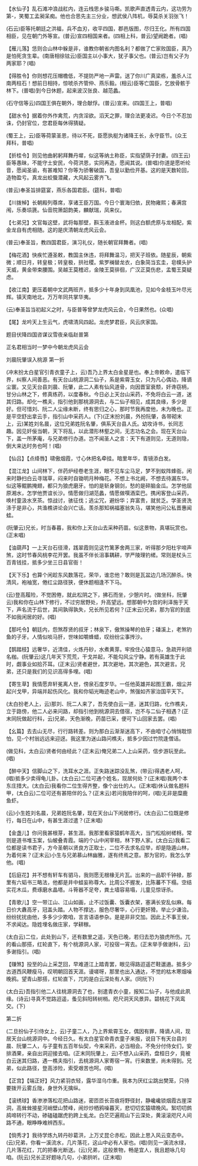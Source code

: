 <!-- { "loadSidebar": true } -->
【水仙子】乱石滩冲浪战舡内，连云栈思乡骏马嘶。凯歌声直透青云内，这功劳为第-，笑蜀工孟昶呆痴。他也合思先主三分业，想武侯八阵机，辱莫杀关羽张飞！

(石云)臣等托朝廷之洪福，兵不血刃，收平四国，郡邑版图，尽归王化。所有四国相臣，见在朝门外等宣。(普云)宣四相国来者。(四相上科，普云)望阙跪者。(唱)

【雁儿落】恁则合山林中躲是非，谁教你朝省内图名利？都做了亡家败国臣，真乃是怕死贪生辈。(南唐相徐铉云)臣国主以小事大，犹子事父也。(普云)岂有父子为两家耶？(唱)

【得胜令】你则想花压帽檐低，不提防严地一声雷。送了你川广真梁栋，羞杀人江南两柱石！想前日相持，惊唬杀齐管仲、燕乐毅。(相云)臣等亡国臣，乞放骨骸于林下。(普唱)到今日休题，起来波汉张良、越范蠡。

(石守信等云)四国王俱在朝外，理合献俘。(普云)宣来。(四国王上，普唱)

【甜水令】据着你外作禽荒，内贪淫欲。滔天之罪，理合法更凌迟。今日个不忍加诛，仍封官位，您君臣每休得猜疑。

(蜀王上，云)臣等荷蒙圣恩，待以不死，臣愿执梃为诸降王长，永守臣节。(众王拜科，普唱)

【折桂令】则见他曲躬躬拜舞丹墀，似这等纳土称臣，实指望荫子封妻。(四王云)臣等愚昧，不能守土安民，今荷洪恩，实同再造，愿闻其说。(普唱)你道是愿听纶音，愿闻圣谕，有甚难知？你等为骄奢破国，吾皇以勤俭开基。这的是天数轮回，造物盈亏。真龙出蛟蜃潜藏，大风起云雾齐飞。

(普云)奉圣旨排筵宴，燕乐各国君臣。(筵科，普唱)

【川拨棹】长朝殿列尊席，享诸王臣万国。今日个寰海归依，民物雍熙；春满宫闱，乐奏埙篪。仙音院箫韶韵美，麟献瑞，凤来仪。

【七弟兄】文官每这壁，武将每那壁，斟玉液进金杯。则这白额虎原与龙相配，紫金龙自有虎相随。这的是庆清朝龙虎风云会。

(普云)奉圣旨，教四国君臣，演习礼仪，随长朝官拜舞者。(唱)

【梅花酒】快疾忙遵圣敕，教国主休违，将拜舞温习，把天子班依。随星辰，朝紫微；顺日月，转皇极；转皇极，拱社稷。紫罗襕替龙衣，白象简当玄圭，皂幞头护天威，黄金带束腰围。吴越王莫稽迟，金陵王莫徘徊，广汉正莫伤悲，孟蜀王莫疑虑。

【收江南】更压着朝中文武两班齐，抵多少十年身到凤凰池，见如今金枝玉叶尽光辉。镇天南地北，万万年同共掌华夷。

(云)奉圣旨当初起义之时，与臣普等曾梦龙虎风云会，今日果然也。(众唱)

【尾】龙吟天上生云气，虎啸清风四起。龙虎梦君臣，风云庆家国。

题目伏降四国咨谋议雪夜亲临赵普第

正名君相当时一梦中今朝龙虎风云会
　

刘晨阮肇误入桃源
第一折

(冲末扮太白星官引青衣童子上，云)吾乃上界太白金星是也。奉上帝敕命，遣临下界，纠察人间善恶。有天台山桃源洞二仙子，系是紫霄玉女，只为凡心偶动，降谪尘寰。又见天台县刘晨、阮肇，此二人素有仙风道骨，向因晋室衰颓，奸谗窃柄，甘分山林之下，修真练药，以度春秋。今日必上天台山采药，不免将白云一道，迷其归路。却化一樵夫，指引他到那桃源洞去，与二仙子相见，成其良缘，多少是好。但可惜刘、阮二人尘缘未断，终有思归之心，那时节我再度他，未为晚也。正是平空舒出拿云手，指引山中采药人。(下)(正末扮刘晨，外扮阮肇，各带砌末上，云)某姓刘名晨，这位兄弟姓阮名肇，俱系天台县人氏。幼攻诗书，长同志趣。因见奸佞当朝，天下将乱，以此潜形林壑之间，无志功名之会。现在天台山下，盖一所茅庵，与兄弟修行办道。岂不闻圣人之言：天下有道则见，无道则隐，倒大来达时务也呵！(唱)

【仙吕】【点绛唇】啸傲烟霞，寸心休把名牵挂。暗里年华，青镜添白发。

【混江龙】山间林下，伴药炉经卷老生涯，眼不见车尘马足，梦不到蚁阵蜂衙。闲来时静扫白云寻瑞草，闷来时自锄明月种梅花。不想上书北阙，不想去待漏东华。似这等鲲鹏掩翅，都只为狼虎磨牙。怕的是斩身钢剑，愁的是碎脑金瓜。怎学他屈原湘水，怎学他贾谊长沙。情愿做归湖范蠡，情愿做噀酒栾巴。携闲客登山采药，唤村童汲水烹茶。惊战讨，骇征伐；逃尘冗，避纷华；弃富贵，就贫乏。学圣贤洗涤于是非心，共渔樵讲论会兴亡话。羡杀那知祸福塞翁失马，堪笑他问公私晋惠闻蛙。

(阮肇云)兄长，时当春暮，我和你上天台山去采种药苗。似这景物，真堪玩赏也。(正末唱)

【油葫芦】一上天台石径滑，践翠霞则见这竹篱茅舍两三家，听得那夕阳杜宇啼声煞，这时节春风桃李花开罢。我虽不伴长沮事耦耕，学严陵理钓槎。常则是杖头三百青钱挂，抵多少坐三日县官衙！

【天下乐】也算个闲趁东风数落花，荣华，谁恋他？敢则是瓦盆边几场沉醉杀。快清风，袍袖宽，倦红尘路径狭，便休题相逢不下马。

(云)登高履险，不觉困倦，就此松阴之下，拂石而坐，少憩片时。(做坐科，阮肇云)我和你在山林下修行，不过穷居野处，升高望远。想那朝中为宫的利泽施于天下，声名流于后世，其间孰得孰失，兄长所见若何？(正末云)兄弟，那为官的到底不如我闲居的好。(唱)

【那吒令】朝廷内，怨煞荐贤的叔牙；林泉下，傲煞操琴的伯牙；磻溪上，老煞钓鱼的子牙。人情似啖马肝，世味如嚼蜂蜡，叹纷纷尘事抟沙。

【鹊踏枝】远奢华，近清佳，火炼丹砂，水煮黄芽。牢拴住心猿意马，急疏开利锁名枷。(阮肇云)这几年天下荒荒，干戈并起，不能勾风尘宁静。若有英雄生于此时，觑事业如拾芥耳。(正末云)贤者避世，其次避地，其次避色，其次避言。兄弟，还只是我们的见识高得多哩。(唱)

【寄生草】我情愿弃轩冕离人世，傍泉石度岁华。一任他英雄并起图王霸，烟尘并起兴戈甲，异端并起伤风化。我和你韬光晦迹老山中，煞强如齐家治国平天下。

(太白扮老人上，云)那刘、阮二人来了，吾先使白云一道，迷其归路，化作樵夫，立于路傍，他二人必来问路，却指引他到桃源洞去借宿，岂不与二仙子相遇？(正末同阮做起行科，云)兄弟，天色渐晚，药苗已采，便可下山回家去罢。(唱)

【幺篇】去去山无尽，行行路转差。则为那白云渐渐迷高下，不由咱寸心悄悄耽惊怕，见-个村翁远远来迎迓。我这里为迷山路问樵夫，抵多少因过竹院逢僧话。

(做见科，太白云)贤者何由经此？(正末云)俺兄弟二人上山采药，信步游玩至此。(唱)

【醉中天】信脚山之下，洗耳水之涯。正失路迷踪没乱煞，(带云)得遇老人呵，(唱)抵多少卖得龟儿卦。(太白云)二位可通个姓名，现居何处？(正末唱)我两个本东庄措大。(太白云)我看你二位生得齐整，像个出仕的人。(正末唱)休认做名题科甲，(太白云)二位可还有甚陪伴的么？(正末云)若问我陪伴的呵，(唱)无非是糜鹿鱼虾。

(云)小生姓刘名晨，兄弟姓阮名肇，现在天台山下闲居修行。(太白云)二位既是修行，每日在山中，有甚生涯过遣？(正末唱)

【金盏儿】你问我甚根芽，甚生涯。我那里看家猿鹤年高大，当门松桧树槎枒。常则是道书堆玉案，仙帔叠青霞。端的个山中闲宰相，林下野人家。(太白云)我看二位都是读书君子，方今圣朝以贤良方正取士，二位不去求名应举，却是隐遁山林，为着何来？(正末云)小生与兄弟慕山林幽雅，遂有终焉之意。那为官的，我怎么学他。(唱)

【后庭花】并不想有轩车有驷马，我则愿无根椽无片瓦。出来的一品职千钟禄，那里有六韬书三略法，他都是井中蛙妄称尊大。比周公不握发，比陈蕃不下榻。空结实花木瓜，费琢磨水晶塔。斗筲器不足夸，粪土墙容易塌，儿童见惊讶杀。

【青歌儿】空一带江山、江山如画，止不过饭囊、饭囊衣架，塞满长安乱似麻。每日价大纛高牙，冠盖头踏。人物不撑达，服色尽奢华，心行更奸猾。举止少谦洽。纷纷扰扰由他，多多少少欺咱，言言语语参杂。是是非非交加。因此上不事王侯，不求闻达。隐姓埋名做庄家，学耕稼。

(太白云)二位，此处到山下，还有数里之遥，天色已晚，若归去恐为狼虎所伤。兀的看山那搭，红轮直下，有个桃源洞人家，可投宿一宵去。(正末举手做谢科，云)多谢指引。(唱)

【赚煞】投至的山上采芝回，早难道江上踏青罢，眼见得路迢遥芒鞋邋遢。抵多少古道西风鞭瘦马，叹明朝回首天涯。谩嗟呀，那里也出入通达，不觉的枯木寒烟噪晚鸦。望青山那搭，红轮直下，兀的是白云深处有人家。(同阮下)

(太白云)吾指引他二人往桃源洞去了也，别遣青衣小童，报知二仙子，与他成此夙缘。(诗云)寻真不觉路迢遥，蚤见斜阳转树梢。咫尺洞天风景异。碧桃花下凤鸾交。(下)

第二折

(二旦扮仙子引侍女上，云)子童二人，乃上界紫霄玉女，偶因有罪，降谪人间，现居天台山桃源洞中。今经日久。有太白星官命青衣童子来报，说目下有天台县刘晨、阮肇二人，与子童有五百年仙契，今来采药，必当相会。不免分付侍女们，安排酒果，亲自出洞迎接去咱。(正末同阮肇上，云)不想入山采药，盘桓日夕，竟被白云迷其归路，遇一樵夫指引，去桃源洞人家寄宿一宵。行来数里，尚未得到。兄弟，似此路径，登高涉险，索受艰苦也呵。(唱)

【正宫】【端正好】风力紧羽衣轻，露华湿乌巾重。我本为厌红尘跳出樊笼，只待要拨开云雾丘陇，身世外无擒纵。

【滚绣球】香渗渗落松花把山路迷，密匝匝长苔痕将野径封，静巉巉锁烟霞古崖深洞，高耸耸接星河峭壁山赞峰，闹炒炒栖鸦噪暮天，悲切切玄猿啸晚风。絮叨叨鹧鸪啼转行不动，碜磕磕踞虎豹跨上虬龙。白茫茫遍观山下云深处，黄滚滚咫尺人间路不通，眼睁睁难辨西东。

【倘秀才】我待学炼九转丹砂葛洪，上万丈昆仑赤松，因此上思入风云变态中。(云)兄弟，你看一溪流水，几片落花，这山中必有人家也。(唱)则见一溪流水绿，几片落花红，兀的把春光断送。(云)兄弟，这般景物，畅是宜人，我且题咏几句咱。(阮云)兄长正好题咏几句，小弟拱听。(正末唱)

